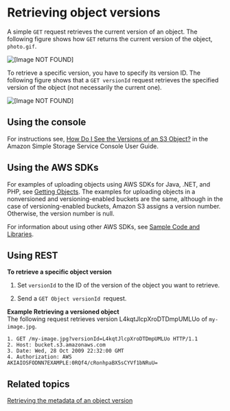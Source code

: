 # Retrieving object versions<a name="RetrievingObjectVersions"></a>

A simple `GET` request retrieves the current version of an object\. The following figure shows how `GET` returns the current version of the object, `photo.gif`\.

![\[Image NOT FOUND\]](http://docs.aws.amazon.com/AmazonS3/latest/dev/images/versioning_GET_NoVersionID.png)

To retrieve a specific version, you have to specify its version ID\. The following figure shows that a `GET versionId` request retrieves the specified version of the object \(not necessarily the current one\)\.

![\[Image NOT FOUND\]](http://docs.aws.amazon.com/AmazonS3/latest/dev/images/versioning_GET_Versioned.png)

## Using the console<a name="retrieve-obj-versioning-enabled-console"></a>

For instructions see, [How Do I See the Versions of an S3 Object?](https://docs.aws.amazon.com/AmazonS3/latest/user-guide/view-object-versions.html) in the Amazon Simple Storage Service Console User Guide\.

## Using the AWS SDKs<a name="retrieve-obj-version-sdks"></a>

For examples of uploading objects using AWS SDKs for Java, \.NET, and PHP, see [Getting Objects](GettingObjectsUsingAPIs.md)\. The examples for uploading objects in a nonversioned and versioning\-enabled buckets are the same, although in the case of versioning\-enabled buckets, Amazon S3 assigns a version number\. Otherwise, the version number is null\. 

For information about using other AWS SDKs, see [Sample Code and Libraries](https://aws.amazon.com/code/)\. 

## Using REST<a name="retrieve-obj-version-rest"></a>

**To retrieve a specific object version**

1. Set `versionId` to the ID of the version of the object you want to retrieve\.

1. Send a `GET Object versionId `request\.

**Example Retrieving a versioned object**  
The following request retrieves version L4kqtJlcpXroDTDmpUMLUo of `my-image.jpg`\.  

```
1. GET /my-image.jpg?versionId=L4kqtJlcpXroDTDmpUMLUo HTTP/1.1
2. Host: bucket.s3.amazonaws.com
3. Date: Wed, 28 Oct 2009 22:32:00 GMT
4. Authorization: AWS AKIAIOSFODNN7EXAMPLE:0RQf4/cRonhpaBX5sCYVf1bNRuU=
```

## Related topics<a name="retrieve-obj-versioning-enabled-related-topics"></a>

 [Retrieving the metadata of an object version](RetMetaOfObjVersion.md) 